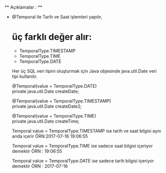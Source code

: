 ** Açıklamalar : **

* @Temporal ile  Tarih ve Saat işlemleri yapılır,

    # üç farklı değer alır: # 
    * TemporalType.TIMESTAMP 
    * TemporalType.TIME 
    * TemporalType.DATE 
    
    Her üç SQL veri tipini oluşturmak için Java objesinde  java.util.Date veri tipi kullanılır.

   @Temporal(value = TemporalType.DATE) <br>
    private java.util.Date createDate;

   @Temporal(value = TemporalType.TIMESTAMP) <br>
    private java.util.Date createDate2;


   @Temporal(value = TemporalType.TIME) <br>
    private java.util.Date createTime;
    
    
   Temporal value   =  TemporalType.TIMESTAMP ise tarih ve saat bilgisi aynı anda içerir
    ÖRN:2017-07-16 19:06:55 
    
   Temporal value   =  TemporalType.TIME ise sadece saat bilgisi içeriyor demektir
    ÖRN : 19:06:55
    
   Temporal value   =  TemporalType.DATE ise sadece tarih bilgisi  içeriyor demektir
    ÖRN : 2017-07-16      


